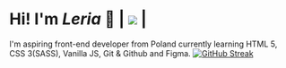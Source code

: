 # Hi! I'm *Leria* :wave: | ![](https://komarev.com/ghpvc/?username=xLeria&color=blue) |

I'm aspiring front-end developer from Poland currently learning HTML 5, CSS 3(SASS), Vanilla JS, Git & Github and Figma.
[![GitHub Streak](http://github-readme-streak-stats.herokuapp.com?user=xLeria&theme=tokyonight_duo&hide_border=true)](https://git.io/streak-stats)
